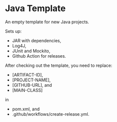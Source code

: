 # Java Template

An empty template for new Java projects.

Sets up:
 * JAR with dependencies,
 * Log4J,
 * JUnit and Mockito,
 * Github Action for releases.

After checking out the template, you need to replace:
 * [ARTIFACT-ID],
 * [PROJECT-NAME],
 * [GITHUB-URL], and
 * [MAIN-CLASS]

in
 * pom.xml, and
 * .github/workflows/create-release.yml.
